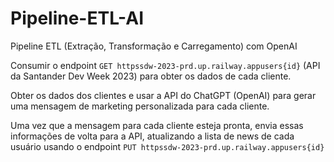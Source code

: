 # Pipeline-ETL-AI
Pipeline ETL (Extração, Transformação e Carregamento) com OpenAI

Consumir o endpoint `GET httpssdw-2023-prd.up.railway.appusers{id}` (API da Santander Dev Week 2023) para obter os dados de cada cliente.

Obter os dados dos clientes e usar a API do ChatGPT (OpenAI) para gerar uma mensagem de marketing personalizada para cada cliente.

Uma vez que a mensagem para cada cliente esteja pronta, envia essas informações de volta para a API, atualizando a lista de news de cada usuário usando o endpoint `PUT httpssdw-2023-prd.up.railway.appusers{id}`